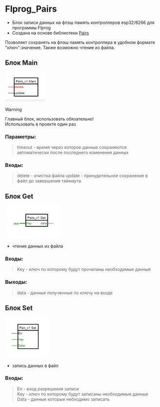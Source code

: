 # Flprog_Pairs
- Блок записи данных на флэш память контроллеров esp32/8266 для программы Flprog 
- Создана на основе библиотеки [Pairs](https://github.com/GyverLibs/Pairs)

Позволяет сохранять на флэш память контроллера в удобном формате "ключ":значение.
Также возможно чтение из файла.

## Блок Main
![promo](https://github.com/phazz1980/Flprog_Pairs/blob/main/docs/main.png?raw=true)

> [!WARNING]
> Главный блок, использовать обязательно!<br>
> Использовать в проекте один раз<br>

### Параметры:<br>
>timeout - время через которое данные сохраняются автоматически после последнего изменения данных

### Входы:<br>
>delete - очистка файла
>update - принудительное сохранение в файл до завершения таймаута.
	
## Блок Get <br>
![promo](https://github.com/phazz1980/Flprog_Pairs/blob/main/docs/get.png?raw=true)
- чтение данных из файла<br>


### Входы:<br>
>Key - ключ по которому будут прочитаны необходимые данные

### Выходы:<br>
>data - данные полученные по ключу на входе
	
## Блок Set <br>
![promo](https://github.com/phazz1980/Flprog_Pairs/blob/main/docs/set.png?raw=true)
- запись данных в файл

### Входы:<br>
>En - вход разрешения записи<br>
>Key - ключ по которому будут записаны необходимые данные<br>
>Data - данные которые небходимо записать<br>
